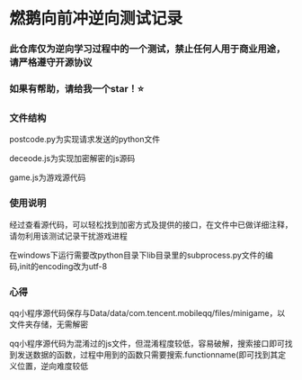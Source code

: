 # 燃鹅向前冲逆向测试记录

### 此仓库仅为逆向学习过程中的一个测试，禁止任何人用于商业用途，请严格遵守开源协议

### 如果有帮助，请给我一个star！⭐

### 文件结构

postcode.py为实现请求发送的python文件

deceode.js为实现加密解密的js源码

game.js为游戏源代码

### 使用说明

经过查看源代码，可以轻松找到加密方式及提供的接口，在文件中已做详细注释，请勿利用该测试记录干扰游戏进程

在windows下运行需要改python目录下lib目录里的subprocess.py文件的编码,init的encoding改为utf-8

### 心得

qq小程序源代码保存与Data/data/com.tencent.mobileqq/files/minigame，以文件夹存储，无需解密

qq小程序源代码为混淆过的js文件，但混淆程度较低，容易破解，搜索接口即可找到发送数据的函数，过程中用到的函数只需要搜索.functionname(即可找到其定义位置，逆向难度较低

